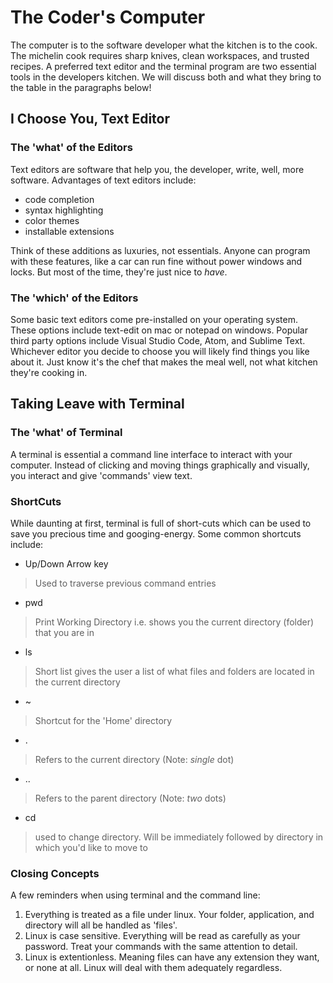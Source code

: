 # The Coder's Computer

The computer is to the software developer what the kitchen is to the cook.  The michelin cook requires sharp knives, clean workspaces, and trusted recipes.  A preferred text editor and the terminal program are two essential tools in the developers kitchen. We will discuss both and what they bring to the table in the paragraphs below!

## I Choose You, Text Editor

### The 'what' of the Editors

Text editors are software that help you, the developer, write, well, more software.  Advantages of text editors include:

* code completion
* syntax highlighting
* color themes 
* installable extensions

Think of these additions as luxuries, not essentials.  Anyone can program with these features, like a car can run fine without power windows and locks. But most of the time, they're just nice to *have*.

### The 'which' of the Editors

Some basic text editors come pre-installed on your operating system.  These options include text-edit on mac or notepad on windows.  Popular third party options include Visual Studio Code, Atom, and Sublime Text.  Whichever editor you decide to choose you will likely find things you like about it.  Just know it's the chef that makes the meal well, not what kitchen they're cooking in.




## Taking Leave with Terminal


### The 'what' of Terminal

A terminal is essential a command line interface to interact with your computer.  Instead of clicking and moving things graphically and visually, you interact and give 'commands' view text.

### ShortCuts

While daunting at first, terminal is full of short-cuts which can be used to save you precious time and googing-energy. Some common shortcuts include:

* Up/Down Arrow key
>Used to traverse previous command entries

* pwd
>Print Working Directory i.e. shows you the current directory (folder) that you are in

* ls
>Short list gives the user a list of what files and folders are located in the current directory

* ~
>Shortcut for the 'Home' directory

* .
>Refers to the current directory (Note: *single* dot)

* ..
>Refers to the parent directory (Note: *two* dots)

* cd
> used to change directory.  Will be immediately followed by directory in which you'd like to move to

### Closing Concepts

A few reminders when using terminal and the command line:

1. Everything is treated as a file under linux.  Your folder, application, and directory will all be handled as 'files'.
2. Linux is case sensitive.  Everything will be read as carefully as your password.  Treat your commands with the same attention to detail.
3. Linux is extentionless.  Meaning files can have any extension they want, or none at all.  Linux will deal with them adequately regardless.
